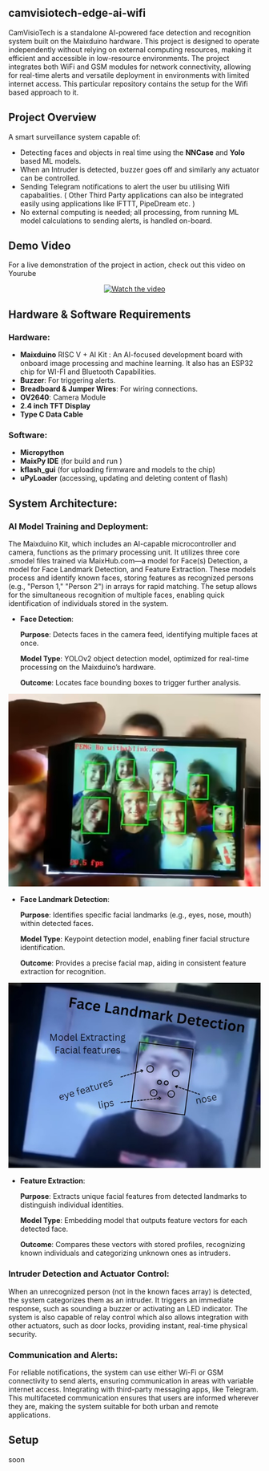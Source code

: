 ## camvisiotech-edge-ai-wifi
CamVisioTech is a standalone AI-powered face detection and recognition system built on the Maixduino hardware. This project is designed to operate independently without relying on external computing resources, making it efficient and accessible in low-resource environments. The project integrates both WiFi and GSM modules for network connectivity, allowing for real-time alerts and versatile deployment in environments with limited internet access. This particular repository contains the setup for the Wifi based approach to it.

## **Project Overview**

A smart surveillance system capable of:
- Detecting faces and objects in real time using the **NNCase** and **Yolo** based ML models.
- When an Intruder is detected, buzzer goes off and similarly any actuator can be controlled.
- Sending Telegram notifications to alert the user bu utilising Wifi capabalities. ( Other Third Party applications can also be integrated easily using applications like IFTTT, PipeDream etc. )
- No external computing is needed; all processing, from running ML model calculations to sending alerts, is handled on-board.
  
## **Demo Video**

For a live demonstration of the project in action, check out this video on Yourube
<div align="center">
  <a href="https://www.youtube.com/watch?v=dhHVKKKZovE">
    <img src="http://img.youtube.com/vi/dhHVKKKZovE/0.jpg" alt="Watch the video" width="560">
  </a>
</div>



## **Hardware & Software Requirements**

### Hardware:
- **Maixduino** RISC V + AI Kit : An AI-focused development board with onboard image processing and machine learning. It also has an ESP32 chip for WI-FI and Bluetooth Capabilities.
- **Buzzer**: For triggering alerts.
- **Breadboard & Jumper Wires**: For wiring connections.
- **OV2640**: Camera Module
- **2.4 inch TFT Display**
- **Type C Data  Cable**

### Software:
- **Micropython**
- **MaixPy IDE**  (for build and run )
- **kflash_gui**  (for uploading firmware and models to the chip)
- **uPyLoader** (accessing, updating and deleting content of flash)

## System Architecture:

### **AI Model Training and Deployment**: 
  The Maixduino Kit, which includes an AI-capable microcontroller and camera, functions as the primary processing unit. It utilizes three core .smodel files trained via MaixHub.com—a model for Face(s) Detection, a model for Face Landmark Detection, and Feature Extraction. These models process and identify known faces, storing features as recognized persons (e.g., "Person 1," "Person 2") in arrays for rapid matching. The setup allows for the simultaneous recognition of multiple faces, enabling quick identification of individuals stored in the system.
  - **Face Detection**:
    
      **Purpose**: Detects faces in the camera feed, identifying multiple faces at once.
      
      **Model Type**: YOLOv2 object detection model, optimized for real-time processing on the Maixduino’s hardware.
      
      **Outcome**: Locates face bounding boxes to trigger further analysis.
    
<div align="center">
     <img src="images/faces.jpg" alt="Multiple Face Detection" />
</div>

  - **Face Landmark Detection**: 
  
      **Purpose**: Identifies specific facial landmarks (e.g., eyes, nose, mouth) within detected faces.
      
      **Model Type**: Keypoint detection model, enabling finer facial structure identification.
      
      **Outcome**: Provides a precise facial map, aiding in consistent feature extraction for recognition.

<div align="center">
     <img src="images/landmark.jpg" alt="Multiple Face Detection" />
</div>
    
  - **Feature Extraction**: 
  
      **Purpose**: Extracts unique facial features from detected landmarks to distinguish individual identities.
      
      **Model Type**: Embedding model that outputs feature vectors for each detected face.
      
      **Outcome**: Compares these vectors with stored profiles, recognizing known individuals and categorizing unknown ones as intruders.
    
### **Intruder Detection and Actuator Control**: 
  When an unrecognized person (not in the known faces array) is detected, the system categorizes them as an intruder. It triggers an immediate response, such as sounding a buzzer or activating an LED indicator. The system is also capable of relay control which also allows integration with other actuators, such as door locks, providing instant, real-time physical security.

### **Communication and Alerts**: 
  For reliable notifications, the system can use either Wi-Fi or GSM connectivity to send alerts, ensuring communication in areas with variable internet access. Integrating with third-party messaging apps, like Telegram. This multifaceted communication ensures that users are informed wherever they are, making the system suitable for both urban and remote applications.


  
## Setup
soon
